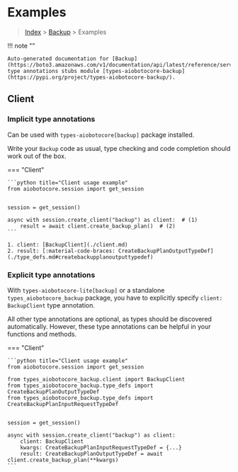 # Examples

> [Index](../README.md) > [Backup](./README.md) > Examples

!!! note ""

    Auto-generated documentation for [Backup](https://boto3.amazonaws.com/v1/documentation/api/latest/reference/services/backup.html#Backup)
    type annotations stubs module [types-aiobotocore-backup](https://pypi.org/project/types-aiobotocore-backup/).

## Client

### Implicit type annotations

Can be used with `types-aiobotocore[backup]` package installed.

Write your `Backup` code as usual,
type checking and code completion should work out of the box.



=== "Client"

    ```python title="Client usage example"
    from aiobotocore.session import get_session


    session = get_session()

    async with session.create_client("backup") as client:  # (1)
        result = await client.create_backup_plan()  # (2)
    ```

    1. client: [BackupClient](./client.md)
    2. result: [:material-code-braces: CreateBackupPlanOutputTypeDef](./type_defs.md#createbackupplanoutputtypedef) 






### Explicit type annotations

With `types-aiobotocore-lite[backup]`
or a standalone `types_aiobotocore_backup` package, you have to explicitly specify
`client: BackupClient` type annotation.

All other type annotations are optional, as types should be discovered automatically.
However, these type annotations can be helpful in your functions and methods.


=== "Client"

    ```python title="Client usage example"
    from aiobotocore.session import get_session

    from types_aiobotocore_backup.client import BackupClient
    from types_aiobotocore_backup.type_defs import CreateBackupPlanOutputTypeDef
    from types_aiobotocore_backup.type_defs import CreateBackupPlanInputRequestTypeDef


    session = get_session()

    async with session.create_client("backup") as client:
        client: BackupClient
        kwargs: CreateBackupPlanInputRequestTypeDef = {...}
        result: CreateBackupPlanOutputTypeDef = await client.create_backup_plan(**kwargs)
    ```




